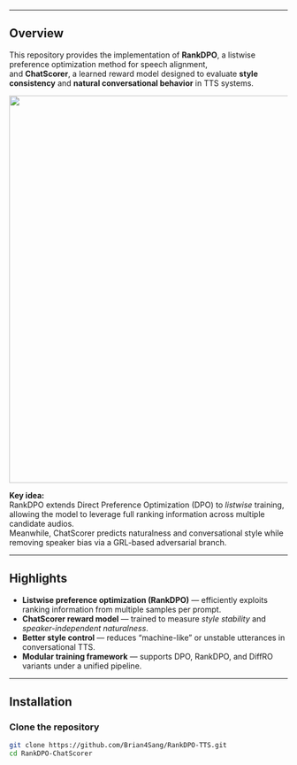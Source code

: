 
---

## Overview

This repository provides the implementation of **RankDPO**, a listwise preference optimization method for speech alignment,  
and **ChatScorer**, a learned reward model designed to evaluate **style consistency** and **natural conversational behavior** in TTS systems.

<p align="center">
  <img src="docs/fig1_overall.png" width="700">
</p>

**Key idea:**  
RankDPO extends Direct Preference Optimization (DPO) to *listwise* training, allowing the model to leverage full ranking information across multiple candidate audios.  
Meanwhile, ChatScorer predicts naturalness and conversational style while removing speaker bias via a GRL-based adversarial branch.

---

## Highlights

-  **Listwise preference optimization (RankDPO)** — efficiently exploits ranking information from multiple samples per prompt.  
-  **ChatScorer reward model** — trained to measure *style stability* and *speaker-independent naturalness*.  
-  **Better style control** — reduces “machine-like” or unstable utterances in conversational TTS.  
-  **Modular training framework** — supports DPO, RankDPO, and DiffRO variants under a unified pipeline.  

---

## Installation

### Clone the repository
```bash
git clone https://github.com/Brian4Sang/RankDPO-TTS.git
cd RankDPO-ChatScorer

